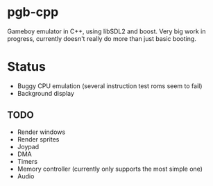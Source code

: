 pgb-cpp
=======

Gameboy emulator in C++, using libSDL2 and boost. Very big work in progress, currently doesn't really do more than just basic booting.

Status
======
* Buggy CPU emulation (several instruction test roms seem to fail)
* Background display

TODO
----
* Render windows
* Render sprites
* Joypad
* DMA
* Timers
* Memory controller (currently only supports the most simple one)
* Audio
